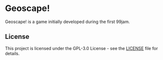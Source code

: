 # Geoscape!
Geoscape! is a game initially developed during the first 99jam.

## License

This project is licensed under the GPL-3.0 License - see the [LICENSE](LICENSE) file for details.

